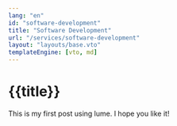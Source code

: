 ```yaml
---
lang: "en"
id: "software-development"
title: "Software Development"
url: "/services/software-development"
layout: "layouts/base.vto"
templateEngine: [vto, md]
---
```


<h1>{{title}}</h1>
<p>This is my first post using lume. I hope you like it!</p>
